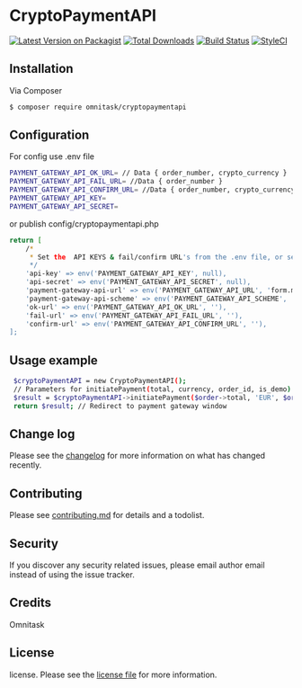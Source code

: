 # CryptoPaymentAPI

[![Latest Version on Packagist][ico-version]][link-packagist]
[![Total Downloads][ico-downloads]][link-downloads]
[![Build Status][ico-travis]][link-travis]
[![StyleCI][ico-styleci]][link-styleci]


## Installation

Via Composer

``` bash
$ composer require omnitask/cryptopaymentapi
```

## Configuration
For config use .env file

``` bash
PAYMENT_GATEWAY_API_OK_URL= // Data { order_number, crypto_currency }
PAYMENT_GATEWAY_API_FAIL_URL= //Data { order_number }
PAYMENT_GATEWAY_API_CONFIRM_URL= //Data { order_number, crypto_currency, transaction_id, price, order_percentage, hash_digest  }
PAYMENT_GATEWAY_API_KEY=
PAYMENT_GATEWAY_API_SECRET=
```
or publish config/cryptopaymentapi.php

``` bash
return [
    /*
     * Set the  API KEYS & fail/confirm URL's from the .env file, or set it here.
     */
    'api-key' => env('PAYMENT_GATEWAY_API_KEY', null),
    'api-secret' => env('PAYMENT_GATEWAY_API_SECRET', null),
    'payment-gateway-api-url' => env('PAYMENT_GATEWAY_API_URL', 'form.migpayments.com'),
    'payment-gateway-api-scheme' => env('PAYMENT_GATEWAY_API_SCHEME', 'https'),
    'ok-url' => env('PAYMENT_GATEWAY_API_OK_URL', ''),
    'fail-url' => env('PAYMENT_GATEWAY_API_FAIL_URL', ''),
    'confirm-url' => env('PAYMENT_GATEWAY_API_CONFIRM_URL', ''),
];
```
## Usage example
``` bash
 $cryptoPaymentAPI = new CryptoPaymentAPI();
 // Parameters for initiatePayment(total, currency, order_id, is_demo)
 $result = $cryptoPaymentAPI->initiatePayment($order->total, 'EUR', $order->id, 'yes');
 return $result; // Redirect to payment gateway window
```

## Change log

Please see the [changelog](changelog.md) for more information on what has changed recently.

## Contributing

Please see [contributing.md](contributing.md) for details and a todolist.

## Security

If you discover any security related issues, please email author email instead of using the issue tracker.

## Credits

Omnitask

## License

license. Please see the [license file](license.md) for more information.

[ico-version]: https://img.shields.io/packagist/v/omnitask/cryptopaymentapi.svg?style=flat-square
[ico-downloads]: https://img.shields.io/packagist/dt/omnitask/cryptopaymentapi.svg?style=flat-square
[ico-travis]: https://img.shields.io/travis/omnitask/cryptopaymentapi/master.svg?style=flat-square
[ico-styleci]: https://styleci.io/repos/12345678/shield

[link-packagist]: https://packagist.org/packages/omnitask/cryptopaymentapi
[link-downloads]: https://packagist.org/packages/omnitask/cryptopaymentapi
[link-travis]: https://travis-ci.org/omnitask/cryptopaymentapi
[link-styleci]: https://styleci.io/repos/12345678
[link-author]: https://github.com/omnitask
[link-contributors]: ../../contributors]
